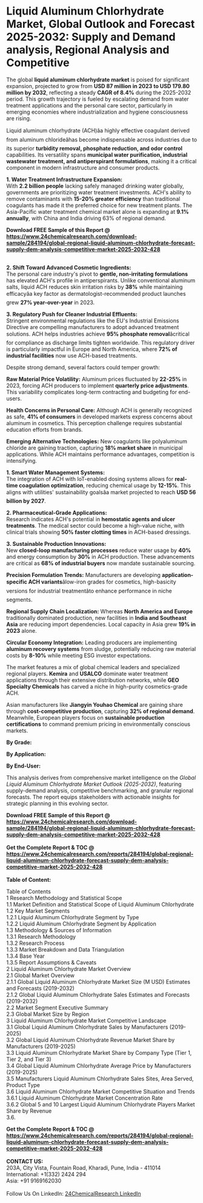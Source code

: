 <h1>Liquid Aluminum Chlorhydrate Market, Global Outlook and Forecast 2025-2032: Supply and Demand analysis, Regional Analysis and Competitive</h1><p>The global <strong>liquid aluminum chlorhydrate market</strong> is poised for significant expansion, projected to grow from <strong>USD 87 million in 2023 to USD 179.80 million by 2032</strong>, reflecting a steady <strong>CAGR of 8.4%</strong> during the 2025-2032 period. This growth trajectory is fueled by escalating demand from water treatment applications and the personal care sector, particularly in emerging economies where industrialization and hygiene consciousness are rising.</p><p>Liquid aluminum chlorhydrate (ACH)âa highly effective coagulant derived from aluminum chlorideâhas become indispensable across industries due to its superior <strong>turbidity removal, phosphate reduction, and odor control</strong> capabilities. Its versatility spans <strong>municipal water purification, industrial wastewater treatment, and antiperspirant formulations</strong>, making it a critical component in modern infrastructure and consumer products.</p><p><strong>1. Water Treatment Infrastructure Expansion:</strong><br>
With <strong>2.2 billion people</strong> lacking safely managed drinking water globally, governments are prioritizing water treatment investments. ACH's ability to remove contaminants with <strong>15-20% greater efficiency</strong> than traditional coagulants has made it the preferred choice for new treatment plants. The Asia-Pacific water treatment chemical market alone is expanding at <strong>9.1% annually</strong>, with China and India driving 63% of regional demand.</p><div><b>Download FREE Sample of this Report @ 
            <a href="https://www.24chemicalresearch.com/download-sample/284194/global-regional-liquid-aluminum-chlorhydrate-forecast-supply-dem-analysis-competitive-market-2025-2032-428">
            https://www.24chemicalresearch.com/download-sample/284194/global-regional-liquid-aluminum-chlorhydrate-forecast-supply-dem-analysis-competitive-market-2025-2032-428</a></b></div><br><p><strong>2. Shift Toward Advanced Cosmetic Ingredients:</strong><br>
The personal care industry's pivot to <strong>gentle, non-irritating formulations</strong> has elevated ACH's profile in antiperspirants. Unlike conventional aluminum salts, liquid ACH reduces skin irritation risks by <strong>38%</strong> while maintaining efficacyâa key factor as dermatologist-recommended product launches grew <strong>27% year-over-year</strong> in 2023.</p><p><strong>3. Regulatory Push for Cleaner Industrial Effluents:</strong><br>
Stringent environmental regulations like the EU's Industrial Emissions Directive are compelling manufacturers to adopt advanced treatment solutions. ACH helps industries achieve <strong>95% phosphate removal</strong>âcritical for compliance as discharge limits tighten worldwide. This regulatory driver is particularly impactful in Europe and North America, where <strong>72% of industrial facilities</strong> now use ACH-based treatments.</p><p>Despite strong demand, several factors could temper growth:</p><p><strong>Raw Material Price Volatility:</strong> Aluminum prices fluctuated by <strong>22-25%</strong> in 2023, forcing ACH producers to implement <strong>quarterly price adjustments</strong>. This variability complicates long-term contracting and budgeting for end-users.</p><p><strong>Health Concerns in Personal Care:</strong> Although ACH is generally recognized as safe, <strong>41% of consumers</strong> in developed markets express concerns about aluminum in cosmetics. This perception challenge requires substantial education efforts from brands.</p><p><strong>Emerging Alternative Technologies:</strong> New coagulants like polyaluminum chloride are gaining traction, capturing <strong>18% market share</strong> in municipal applications. While ACH maintains performance advantages, competition is intensifying.</p><p><strong>1. Smart Water Management Systems:</strong><br>
The integration of ACH with IoT-enabled dosing systems allows for <strong>real-time coagulation optimization</strong>, reducing chemical usage by <strong>12-15%</strong>. This aligns with utilities' sustainability goalsâa market projected to reach <strong>USD 56 billion by 2027</strong>.</p><p><strong>2. Pharmaceutical-Grade Applications:</strong><br>
Research indicates ACH's potential in <strong>hemostatic agents and ulcer treatments</strong>. The medical sector could become a high-value niche, with clinical trials showing <strong>50% faster clotting times</strong> in ACH-based dressings.</p><p><strong>3. Sustainable Production Innovations:</strong><br>
New <strong>closed-loop manufacturing processes</strong> reduce water usage by <strong>40%</strong> and energy consumption by <strong>30%</strong> in ACH production. These advancements are critical as <strong>68% of industrial buyers</strong> now mandate sustainable sourcing.</p><p><strong>Precision Formulation Trends:</strong> Manufacturers are developing <strong>application-specific ACH variants</strong>âlow-iron grades for cosmetics, high-basicity versions for industrial treatmentâto enhance performance in niche segments.</p><p><strong>Regional Supply Chain Localization:</strong> Whereas <strong>North America and Europe</strong> traditionally dominated production, new facilities in <strong>India and Southeast Asia</strong> are reducing import dependencies. Local capacity in Asia grew <strong>19% in 2023</strong> alone.</p><p><strong>Circular Economy Integration:</strong> Leading producers are implementing <strong>aluminum recovery systems</strong> from sludge, potentially reducing raw material costs by <strong>8-10%</strong> while meeting ESG investor expectations.</p><p>The market features a mix of global chemical leaders and specialized regional players. <strong>Kemira</strong> and <strong>USALCO</strong> dominate water treatment applications through their extensive distribution networks, while <strong>GEO Specialty Chemicals</strong> has carved a niche in high-purity cosmetics-grade ACH.</p><p>Asian manufacturers like <strong>Jiangyin Youhao Chemical</strong> are gaining share through <strong>cost-competitive production</strong>, capturing <strong>32% of regional demand</strong>. Meanwhile, European players focus on <strong>sustainable production certifications</strong> to command premium pricing in environmentally conscious markets.</p><p><strong>By Grade:</strong></p><p><strong>By Application:</strong></p><p><strong>By End-User:</strong></p><p>This analysis derives from comprehensive market intelligence on the <em>Global Liquid Aluminum Chlorhydrate Market Outlook (2025-2032)</em>, featuring supply-demand analysis, competitive benchmarking, and granular regional forecasts. The report equips stakeholders with actionable insights for strategic planning in this evolving sector.</p><div><b>Download FREE Sample of this Report @ 
            <a href="https://www.24chemicalresearch.com/download-sample/284194/global-regional-liquid-aluminum-chlorhydrate-forecast-supply-dem-analysis-competitive-market-2025-2032-428">
            https://www.24chemicalresearch.com/download-sample/284194/global-regional-liquid-aluminum-chlorhydrate-forecast-supply-dem-analysis-competitive-market-2025-2032-428</a></b></div><br><div><b>Get the Complete Report & TOC @ 
            <a href="https://www.24chemicalresearch.com/reports/284194/global-regional-liquid-aluminum-chlorhydrate-forecast-supply-dem-analysis-competitive-market-2025-2032-428">
            https://www.24chemicalresearch.com/reports/284194/global-regional-liquid-aluminum-chlorhydrate-forecast-supply-dem-analysis-competitive-market-2025-2032-428</a></b></div><br>
            <b>Table of Content:</b><p>Table of Contents<br />
1 Research Methodology and Statistical Scope<br />
1.1 Market Definition and Statistical Scope of Liquid Aluminum Chlorhydrate<br />
1.2 Key Market Segments<br />
1.2.1 Liquid Aluminum Chlorhydrate Segment by Type<br />
1.2.2 Liquid Aluminum Chlorhydrate Segment by Application<br />
1.3 Methodology & Sources of Information<br />
1.3.1 Research Methodology<br />
1.3.2 Research Process<br />
1.3.3 Market Breakdown and Data Triangulation<br />
1.3.4 Base Year<br />
1.3.5 Report Assumptions & Caveats<br />
2 Liquid Aluminum Chlorhydrate Market Overview<br />
2.1 Global Market Overview<br />
2.1.1 Global Liquid Aluminum Chlorhydrate Market Size (M USD) Estimates and Forecasts (2019-2032)<br />
2.1.2 Global Liquid Aluminum Chlorhydrate Sales Estimates and Forecasts (2019-2032)<br />
2.2 Market Segment Executive Summary<br />
2.3 Global Market Size by Region<br />
3 Liquid Aluminum Chlorhydrate Market Competitive Landscape<br />
3.1 Global Liquid Aluminum Chlorhydrate Sales by Manufacturers (2019-2025)<br />
3.2 Global Liquid Aluminum Chlorhydrate Revenue Market Share by Manufacturers (2019-2025)<br />
3.3 Liquid Aluminum Chlorhydrate Market Share by Company Type (Tier 1, Tier 2, and Tier 3)<br />
3.4 Global Liquid Aluminum Chlorhydrate Average Price by Manufacturers (2019-2025)<br />
3.5 Manufacturers Liquid Aluminum Chlorhydrate Sales Sites, Area Served, Product Type<br />
3.6 Liquid Aluminum Chlorhydrate Market Competitive Situation and Trends<br />
3.6.1 Liquid Aluminum Chlorhydrate Market Concentration Rate<br />
3.6.2 Global 5 and 10 Largest Liquid Aluminum Chlorhydrate Players Market Share by Revenue<br />
3.6.</p><div><b>Get the Complete Report & TOC @ 
            <a href="https://www.24chemicalresearch.com/reports/284194/global-regional-liquid-aluminum-chlorhydrate-forecast-supply-dem-analysis-competitive-market-2025-2032-428">
            https://www.24chemicalresearch.com/reports/284194/global-regional-liquid-aluminum-chlorhydrate-forecast-supply-dem-analysis-competitive-market-2025-2032-428</a></b></div><br><b>CONTACT US:</b><br>
            203A, City Vista, Fountain Road, Kharadi, Pune, India - 411014<br>
            International: +1(332) 2424 294<br>
            Asia: +91 9169162030 <br><br>
            Follow Us On LinkedIn: <a href="https://www.linkedin.com/company/24chemicalresearch/">24ChemicalResearch LinkedIn</a>